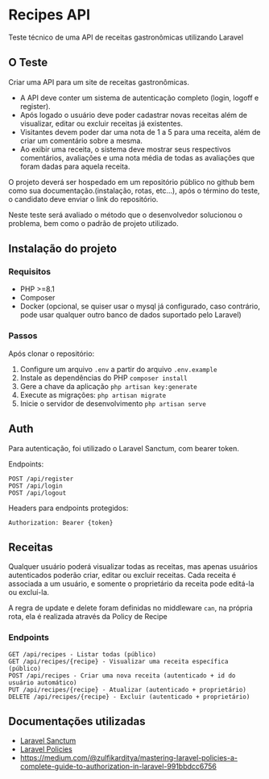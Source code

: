 # Recipes API

Teste técnico de uma API de receitas gastronômicas utilizando Laravel

## O Teste

Criar uma API para um site de receitas gastronômicas.

* A API deve conter um sistema de autenticação completo (login, logoff e register).
* Após logado o usuário deve poder cadastrar novas receitas além de visualizar, editar ou excluir receitas já
  existentes.
* Visitantes devem poder dar uma nota de 1 a 5 para uma receita, além de criar um comentário sobre a mesma.
* Ao exibir uma receita, o sistema deve mostrar seus respectivos comentários, avaliações e uma nota média de todas as
  avaliações que foram dadas para aquela receita.

O projeto deverá ser hospedado em um repositório público no github bem como sua documentação.(instalação, rotas, etc…),
após o término do teste, o candidato deve enviar o link do repositório.

Neste teste será avaliado o método que o desenvolvedor solucionou o problema, bem como o padrão de projeto utilizado.

## Instalação do projeto

### Requisitos

* PHP >=8.1
* Composer
* Docker (opcional, se quiser usar o mysql já configurado, caso contrário, pode usar qualquer outro banco de dados
  suportado pelo Laravel)

### Passos

Após clonar o repositório:

1. Configure um arquivo `.env` a partir do arquivo `.env.example`
2. Instale as dependências do PHP `composer install`
3. Gere a chave da aplicação `php artisan key:generate`
4. Execute as migrações: `php artisan migrate`
5. Inicie o servidor de desenvolvimento `php artisan serve`

## Auth

Para autenticação, foi utilizado o Laravel Sanctum, com bearer token.

Endpoints:

```
POST /api/register
POST /api/login
POST /api/logout
```

Headers para endpoints protegidos:

```
Authorization: Bearer {token}
```

## Receitas

Qualquer usuário poderá visualizar todas as receitas, mas apenas usuários autenticados poderão criar, editar ou excluir
receitas. Cada receita é associada a um usuário, e somente o proprietário da receita pode editá-la ou excluí-la.

A regra de update e delete foram definidas no middleware `can`, na própria rota, ela é realizada através da Policy de
Recipe

### Endpoints

```
GET /api/recipes - Listar todas (público)
GET /api/recipes/{recipe} - Visualizar uma receita específica (público)
POST /api/recipes - Criar uma nova receita (autenticado + id do usuário automático)
PUT /api/recipes/{recipe} - Atualizar (autenticado + proprietário)
DELETE /api/recipes/{recipe} - Excluir (autenticado + proprietário)
```

## Documentações utilizadas

* [Laravel Sanctum](https://laravel.com/docs/12.x/sanctum)
* [Laravel Policies](https://laravel.com/docs/12.x/authorization#creating-policies)
* https://medium.com/@zulfikarditya/mastering-laravel-policies-a-complete-guide-to-authorization-in-laravel-991bbdcc6756
